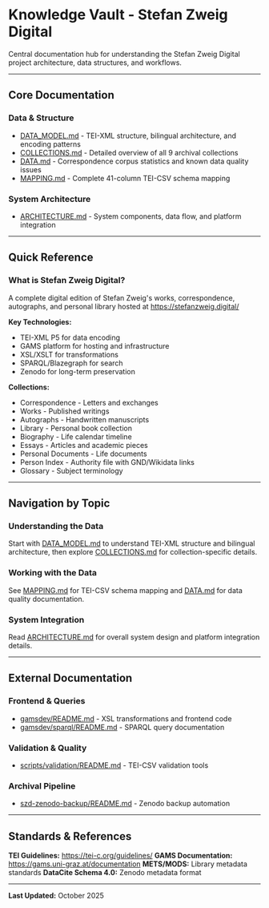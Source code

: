 # Knowledge Vault - Stefan Zweig Digital

Central documentation hub for understanding the Stefan Zweig Digital project architecture, data structures, and workflows.

---

## Core Documentation

### Data & Structure
- [DATA_MODEL.md](DATA_MODEL.md) - TEI-XML structure, bilingual architecture, and encoding patterns
- [COLLECTIONS.md](COLLECTIONS.md) - Detailed overview of all 9 archival collections
- [DATA.md](DATA.md) - Correspondence corpus statistics and known data quality issues
- [MAPPING.md](MAPPING.md) - Complete 41-column TEI-CSV schema mapping

### System Architecture
- [ARCHITECTURE.md](ARCHITECTURE.md) - System components, data flow, and platform integration

---

## Quick Reference

### What is Stefan Zweig Digital?

A complete digital edition of Stefan Zweig's works, correspondence, autographs, and personal library hosted at https://stefanzweig.digital/

**Key Technologies:**
- TEI-XML P5 for data encoding
- GAMS platform for hosting and infrastructure
- XSL/XSLT for transformations
- SPARQL/Blazegraph for search
- Zenodo for long-term preservation

**Collections:**
- Correspondence - Letters and exchanges
- Works - Published writings
- Autographs - Handwritten manuscripts
- Library - Personal book collection
- Biography - Life calendar timeline
- Essays - Articles and academic pieces
- Personal Documents - Life documents
- Person Index - Authority file with GND/Wikidata links
- Glossary - Subject terminology

---

## Navigation by Topic

### Understanding the Data
Start with [DATA_MODEL.md](DATA_MODEL.md) to understand TEI-XML structure and bilingual architecture, then explore [COLLECTIONS.md](COLLECTIONS.md) for collection-specific details.

### Working with the Data
See [MAPPING.md](MAPPING.md) for TEI-CSV schema mapping and [DATA.md](DATA.md) for data quality documentation.

### System Integration
Read [ARCHITECTURE.md](ARCHITECTURE.md) for overall system design and platform integration details.

---

## External Documentation

### Frontend & Queries
- [gamsdev/README.md](../gamsdev/README.md) - XSL transformations and frontend code
- [gamsdev/sparql/README.md](../gamsdev/sparql/README.md) - SPARQL query documentation

### Validation & Quality
- [scripts/validation/README.md](../scripts/validation/README.md) - TEI-CSV validation tools

### Archival Pipeline
- [szd-zenodo-backup/README.md](../szd-zenodo-backup/README.md) - Zenodo backup automation

---

## Standards & References

**TEI Guidelines:** https://tei-c.org/guidelines/
**GAMS Documentation:** https://gams.uni-graz.at/documentation
**METS/MODS:** Library metadata standards
**DataCite Schema 4.0:** Zenodo metadata format

---

**Last Updated:** October 2025
